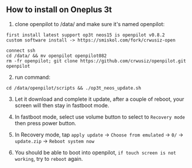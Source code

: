 How to install on Oneplus 3t
------
1. clone openpilot to /data/ and make sure it's named openpilot:

```
first install latest support op3t neos15 is openpilot v0.8.2
custom software install -> https://smiskol.com/fork/crwusiz-open

connect ssh
cd /data/ && mv openpilot openpilot082 
rm -fr openpilot; git clone https://github.com/crwusiz/openpilot.git openpilot
```

2. run command:

```
cd /data/openpilot/scripts && ./op3t_neos_update.sh
```

3. Let it download and complete it update, after a couple of reboot, your screen will then stay in fastboot mode.


4. In fastboot mode, select use volume button to select to `Recovery mode` then press power button.


5. In Recovery mode, tap `apply update` -> `Choose from emulated` -> `0/` -> `update.zip` -> `Reboot system now`


6. You should be able to boot into openpilot, `if touch screen is not working`, try to `reboot` again.
